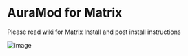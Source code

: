 
# AuraMod for Matrix

Please read [wiki](https://github.com/SerpentDrago/skin.umbrellaflix/wiki) for Matrix Install  and post install instructions 

![image](https://user-images.githubusercontent.com/21133858/119548063-d2253d80-bd63-11eb-8db7-a1d6062788b2.png)
